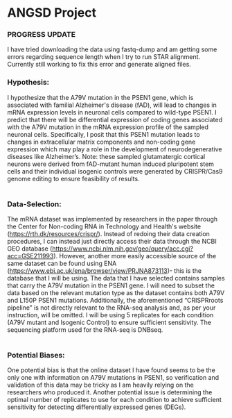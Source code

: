 # ANGSD Project <br />
### PROGRESS UPDATE
I have tried downloading the data using fastq-dump and am getting some errors regarding sequence length when I try to run STAR alignment. Currently still working to fix this error and generate aligned files. 

### Hypothesis:
I hypothesize that the A79V mutation in the PSEN1 gene, which is associated with familial Alzheimer's disease (fAD), will lead to changes in mRNA expression levels in neuronal cells compared to wild-type PSEN1. I predict that there will be differential expression of coding genes associated with the A79V mutation in the mRNA expression profile of the sampled neuronal cells. Specifically, I posit that this PSEN1 mutation leads to changes in extracellular matrix components and non-coding gene expression which may play a role in the development of neurodegenerative diseases like Alzheimer’s. Note: these sampled glutamatergic cortical neurons were derived from fAD-mutant human induced pluripotent stem cells and their individual isogenic controls were generated by CRISPR/Cas9 genome editing to ensure feasibility of results.
 <br />
 <br />
### Data-Selection: 
The mRNA dataset was implemented by researchers in the paper through the Center for Non-coding RNA in Technology and Health's website (https://rth.dk/resources/crispr/). Instead of redoing their data creation procedures, I can instead just directly access their data through the NCBI GEO database (https://www.ncbi.nlm.nih.gov/geo/query/acc.cgi?acc=GSE211993). However, another  more easily accessible source of the same dataset can be found using ENA (https://www.ebi.ac.uk/ena/browser/view/PRJNA873113)- this is the database that I will be using. The data that I have selected contains samples that carry the A79V mutation in the PSEN1 gene. I will need to subset the data based on the relevant mutation type as the dataset contains both A79V and L150P PSEN1 mutations. Additionally, the aforementioned “CRISPRroots pipeline” is not directly relevant to the RNA-seq analysis and, as per your instruction, will be omitted. I will be using 5 replicates for each condition (A79V mutant and Isogenic Control) to ensure sufficient sensitivity. The sequencing platform used for the RNA-seq is DNBseq.
 <br />
 <br />
### Potential Biases: 
One potential bias is that the online dataset I have found seems to be the only one with information on A79V mutations in PSEN1, so verification and validation of this data may be tricky as I am heavily relying on the researchers who produced it. Another potential issue is determining the optimal number of replicates to use for each condition to achieve sufficient sensitivity for detecting differentially expressed genes (DEGs).

